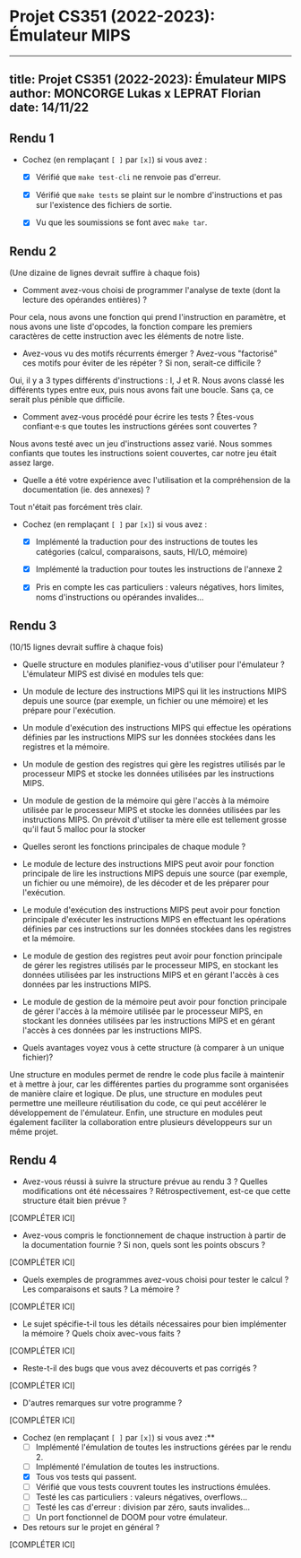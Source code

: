 # Projet CS351 (2022-2023): Émulateur MIPS

---
title: Projet CS351 (2022-2023): Émulateur MIPS
author: MONCORGE Lukas x LEPRAT Florian
date: 14/11/22
---

## Rendu 1

* Cochez (en remplaçant `[ ]` par `[x]`) si vous avez :
  - [x] Vérifié que `make test-cli` ne renvoie pas d'erreur.
  - [x] Vérifié que `make tests` se plaint sur le nombre d'instructions et pas sur l'existence des fichiers de sortie.
  - [x] Vu que les soumissions se font avec `make tar`.


## Rendu 2

(Une dizaine de lignes devrait suffire à chaque fois)

* Comment avez-vous choisi de programmer l'analyse de texte (dont la lecture
des opérandes entières) ?

Pour cela, nous avons une fonction qui prend l'instruction en paramètre, et nous avons une liste d'opcodes, la fonction compare les premiers caractères de cette instruction avec les éléments de notre liste.

* Avez-vous vu des motifs récurrents émerger ? Avez-vous "factorisé" ces motifs
pour éviter de les répéter ? Si non, serait-ce difficile ?

Oui, il y a 3 types différents d'instructions : I, J et R. Nous avons classé les différents types entre eux, puis nous avons fait une boucle. Sans ça, ce serait plus pénible que difficile.

* Comment avez-vous procédé pour écrire les tests ? Étes-vous confiant·e·s que
toutes les instructions gérées sont couvertes ? 

Nous avons testé avec un jeu d'instructions assez varié. Nous sommes confiants que toutes les instructions soient couvertes, car notre jeu était assez large.

* Quelle a été votre expérience avec l'utilisation et la compréhension de la
documentation (ie. des annexes) ?

Tout n'était pas forcément très clair.

* Cochez (en remplaçant `[ ]` par `[x]`) si vous avez :
  - [x] Implémenté la traduction pour des instructions de toutes les catégories
      (calcul, comparaisons, sauts, HI/LO, mémoire)
  - [x] Implémenté la traduction pour toutes les instructions de l'annexe 2
  - [x] Pris en compte les cas particuliers : valeurs négatives, hors limites,
      noms d'instructions ou opérandes invalides...


## Rendu 3

(10/15 lignes devrait suffire à chaque fois)

* Quelle structure en modules planifiez-vous d'utiliser pour l'émulateur ?
L'émulateur MIPS est divisé en modules tels que:

- Un module de lecture des instructions MIPS qui lit les instructions MIPS depuis une source (par exemple, un fichier ou une mémoire) et les prépare pour l'exécution.

- Un module d'exécution des instructions MIPS qui effectue les opérations définies par les instructions MIPS sur les données stockées dans les registres et la mémoire.

- Un module de gestion des registres qui gère les registres utilisés par le processeur MIPS et stocke les données utilisées par les instructions MIPS.

- Un module de gestion de la mémoire qui gère l'accès à la mémoire utilisée par le processeur MIPS et stocke les données utilisées par les instructions MIPS.
On prévoit d'utiliser ta mère elle est tellement grosse qu'il faut 5 malloc pour la stocker

* Quelles seront les fonctions principales de chaque module ?

- Le module de lecture des instructions MIPS peut avoir pour fonction principale de lire les instructions MIPS depuis une source (par exemple, un fichier ou une mémoire), de les décoder et de les préparer pour l'exécution.

- Le module d'exécution des instructions MIPS peut avoir pour fonction principale d'exécuter les instructions MIPS en effectuant les opérations définies par ces instructions sur les données stockées dans les registres et la mémoire.

- Le module de gestion des registres peut avoir pour fonction principale de gérer les registres utilisés par le processeur MIPS, en stockant les données utilisées par les instructions MIPS et en gérant l'accès à ces données par les instructions MIPS.

- Le module de gestion de la mémoire peut avoir pour fonction principale de gérer l'accès à la mémoire utilisée par le processeur MIPS, en stockant les données utilisées par les instructions MIPS et en gérant l'accès à ces données par les instructions MIPS.

* Quels avantages voyez vous à cette structure (à comparer à un unique fichier)?

Une structure en modules permet de rendre le code plus facile à maintenir et à mettre à jour,
car les différentes parties du programme sont organisées de manière claire et logique.
De plus, une structure en modules peut permettre une meilleure réutilisation du code,
ce qui peut accélérer le développement de l'émulateur.
Enfin, une structure en modules peut également faciliter la collaboration entre plusieurs développeurs sur un même projet.

## Rendu 4

* Avez-vous réussi à suivre la structure prévue au rendu 3 ? Quelles
modifications ont été nécessaires ? Rétrospectivement, est-ce que cette
structure était bien prévue ?

[COMPLÉTER ICI]

* Avez-vous compris le fonctionnement de chaque instruction à partir de la
documentation fournie ? Si non, quels sont les points obscurs ?

[COMPLÉTER ICI]

* Quels exemples de programmes avez-vous choisi pour tester le calcul ? Les
comparaisons et sauts ? La mémoire ?

[COMPLÉTER ICI]

* Le sujet spécifie-t-il tous les détails nécessaires pour bien implémenter la
mémoire ? Quels choix avec-vous faits ?

[COMPLÉTER ICI]

* Reste-t-il des bugs que vous avez découverts et pas corrigés ?

[COMPLÉTER ICI]

* D'autres remarques sur votre programme ?

[COMPLÉTER ICI]

* Cochez (en remplaçant `[ ]` par `[x]`) si vous avez :**
  - [ ] Implémenté l'émulation de toutes les instructions gérées par le rendu 2.
  - [ ] Implémenté l'émulation de toutes les instructions.
  - [x] Tous vos tests qui passent.
  - [ ] Vérifié que vous tests couvrent toutes les instructions émulées.
  - [ ] Testé les cas particuliers : valeurs négatives, overflows...
  - [ ] Testé les cas d'erreur : division par zéro, sauts invalides...
  - [ ] Un port fonctionnel de DOOM pour votre émulateur.

* Des retours sur le projet en général ?

[COMPLÉTER ICI]
